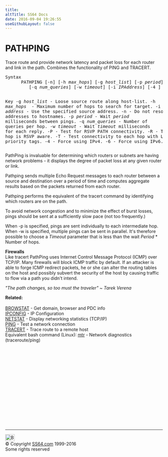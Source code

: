 ```yaml
---
title:
altTitle: SS64 Docs
date: 2016-09-04 19:26:55
useGithubLayout: false
---
```

<!-- #BeginLibraryItem "/Library/head_nt.lbi" --><!-- #EndLibraryItem --><h1>PATHPING</h1>
<p>Trace route and provide network latency and packet loss for each router and link in the path. Combines the functionality of PING and TRACERT.</p>
<pre>Syntax
      PATHPING [-n] [-h <i>max_hops</i>] [-g <i>host_list</i>] [-p <i>period</i>]
         [-q <i>num_queries</i>] [-w <i>timeout</i>] [-i <i>IPAddress</i>] [-4 ] [-6 ][TargetName]

Key
   -g <i>host_list</i> - Loose source route along host-list.
   -h <i>max_hops </i> - Maximum number of hops to search for target.
   -i <i>address</i>   - Use the specified source address.
   -n           - Do not resolve addresses to hostnames.
   -p <i>period</i>    - Wait <i>period </i>milliseconds between pings.
   -q <i>num_queries </i>- Number of queries per hop.
   -w <i>timeout</i>   - Wait <i>timeout </i>milliseconds for each reply.
   -P    - Test for RSVP PATH connectivity.
   -R    - Test if each hop is RSVP aware.
   -T    - Test connectivity to each hop with Layer-2 priority tags.
   -4    - Force using IPv4.
   -6    - Force using IPv6.
</pre>
<p>PathPing is invaluable for determining which routers or subnets are having network problems - it displays the degree of packet loss at any given router or link.</p>
<p>Pathping sends multiple Echo Request messages to each router between a source and destination over a period of time and computes aggregate results based on the packets returned from each router. </p>
<p>Pathping performs the equivalent of the tracert command by identifying which routers are on the path. </p>
<p>To avoid network congestion and to minimize the effect of burst losses, pings should be sent at a sufficiently slow pace (not too frequently.) </p>
<p>When  -p is specified, pings are sent individually to each intermediate hop. When  -w is specified, multiple pings can be sent in parallel. It's therefore possible to choose a <i>Timeout</i> parameter that is less than the wait <i>Period</i> * Number of hops.</p>
<p><b>Firewalls<br>
</b>Like tracert PathPing uses  Internet Control Message Protocol (ICMP) over TCP/IP. Many firewalls will block ICMP traffic by default. If an attacker is able to forge ICMP redirect packets, he or she can alter the routing tables on the host and possibly subvert the security of the host by causing traffic to flow via a path you didn't intend.</p>
<p class="quote"><i>"The path changes, so too must the traveler" ~ Tarek Verena</i></p>
<p><b>Related:</b><br>
  <br>
  <a href="browstat.html">BROWSTAT</a> - Get domain, browser and PDC info<br>
  <a href="ipconfig.html">IPCONFIG</a> - IP Configuration<br>
  <a href="netstat.html">NETSTAT</a> - Display networking statistics (TCP/IP) 
  <br>
  <a href="ping.html">PING</a> - Test a network connection<br>
  <a href="tracert.html">TRACERT</a> - Trace route to a remote host<br>
  Equivalent bash command (Linux): <a href="../bash/mtr.html">mtr</a> - Network diagnostics (traceroute/ping)</p><!-- #BeginLibraryItem "/Library/foot_nt.lbi" --><p>
<!-- windows300 -->
<ins class="adsbygoogle" style="display:inline-block;width:300px;height:250px" data-ad-client="ca-pub-6140977852749469" data-ad-slot="7649547908"></ins>
<script>
(adsbygoogle = window.adsbygoogle || []).push({});
</script></p>
<hr>
<div id="bl" class="footer"><a href="pathping.html#"><img src="../images/top.png" width="30" height="22" alt="Back to the Top"></a></div>
<div id="br" class="footer, tagline">© Copyright <a href="../index.html">SS64.com</a> 1999-2016<br>
Some rights reserved</div><!-- #EndLibraryItem -->

